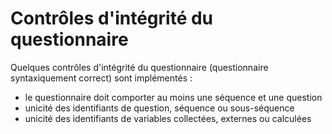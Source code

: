 # Contrôles d'intégrité du questionnaire

Quelques contrôles d'intégrité du questionnaire (questionnaire syntaxiquement correct) sont implémentés :

- le questionnaire doit comporter au moins une séquence et une question
- unicité des identifiants de question, séquence ou sous-séquence
- unicité des identifiants de variables collectées, externes ou calculées
